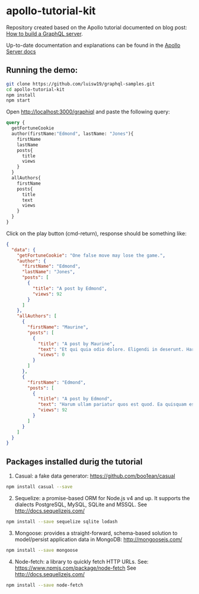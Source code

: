 # apollo-tutorial-kit

Repository created based on the Apollo tutorial documented on blog post: [How to build a GraphQL server](https://medium.com/apollo-stack/tutorial-building-a-graphql-server-cddaa023c035#.wy5h1htxs).

Up-to-date documentation and explanations can be found in the [Apollo Server docs](https://www.apollographql.com/docs/apollo-server/)

## Running the demo:

```bash
git clone https://github.com/luisw19/graphql-samples.git
cd apollo-tutorial-kit
npm install
npm start
```

Open [http://localhost:3000/graphiql](http://localhost:3000/graphiql) and paste the following query:

```graphql
query {
  getFortuneCookie
  author(firstName:"Edmond", lastName: "Jones"){
    firstName
    lastName
    posts{
      title
      views
    }
  }
  allAuthors{
    firstName
    posts{
      title
      text
      views
    }
  }
}
```

Click on the play button (cmd-return), response should be something like:
```json
{
  "data": {
    "getFortuneCookie": "One false move may lose the game.",
    "author": {
      "firstName": "Edmond",
      "lastName": "Jones",
      "posts": [
        {
          "title": "A post by Edmond",
          "views": 92
        }
      ]
    },
    "allAuthors": [
      {
        "firstName": "Maurine",
        "posts": [
          {
            "title": "A post by Maurine",
            "text": "Et qui quia odio dolore. Eligendi in deserunt. Harum sit odio dolor dicta provident quo provident.",
            "views": 0
          }
        ]
      },
      {
        "firstName": "Edmond",
        "posts": [
          {
            "title": "A post by Edmond",
            "text": "Harum ullam pariatur quos est quod. Ea quisquam esse quia et commodi autem. Ut exercitationem maiores et voluptas.",
            "views": 92
          }
        ]
      }
    ]
  }
}
```


## Packages installed durig the tutorial

1) Casual: a fake data generator: https://github.com/boo1ean/casual
```bash
npm install casual --save
```

2) Sequelize: a promise-based ORM for Node.js v4 and up. It supports the dialects PostgreSQL, MySQL, SQLite and MSSQL. See http://docs.sequelizejs.com/
```bash
npm install --save sequelize sqlite lodash
```

3) Mongoose: provides a straight-forward, schema-based solution to model/persist application data in MongoDB: http://mongoosejs.com/
```bash
npm install --save mongoose
```

4) Node-fetch: a library to quickly fetch HTTP URLs. See: https://www.npmjs.com/package/node-fetch See http://docs.sequelizejs.com/
```bash
npm install --save node-fetch
```
